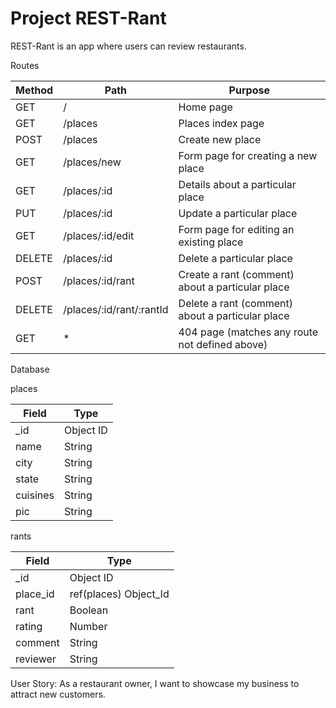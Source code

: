 # Project REST-Rant

REST-Rant is an app where users can review restaurants.

Routes

|  Method  |            Path          |                      Purpose                          |
| -------- | ------------------------ | ----------------------------------------------------- |
|   GET    |              /           |                   Home page                           |
|   GET    |           /places        |                 Places index page                     |
|   POST   |           /places        |                  Create new place                     |
|   GET    |        /places/new       |        Form page for creating a new place             |
|   GET    |       /places/:id        |         Details about a particular place              |
|   PUT    |       /places/:id        |              Update a particular place                |
|   GET    |     /places/:id/edit     |        Form page for editing an existing place        |
|  DELETE  |      /places/:id         |              Delete a particular place                |
|   POST   |    /places/:id/rant      |   Create a rant (comment) about a particular place    |
|  DELETE  | /places/:id/rant/:rantId |   Delete a rant (comment) about a particular place    |
|   GET    |            *             |     404 page (matches any route not defined above)    |

Database

places

|  Field   |    Type    |
| -------- | ---------- |
|   _id    | Object ID  |
|   name   |   String   |
|   city   |   String   |
|   state  |   String   |
| cuisines |   String   |
|   pic    |   String   |

rants

|    Field    |          Type         |
| ----------- | --------------------- |
|     _id     |       Object ID       |
|   place_id  | ref(places) Object_Id |
|    rant     |        Boolean        |
|   rating    |         Number        |
|   comment   |         String        |
|   reviewer  |         String        |

User Story: 
As a restaurant owner, I want to showcase my business to attract new customers.

